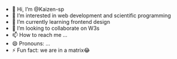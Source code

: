 - 👋 Hi, I’m @Kaizen-sp
- 👀 I’m interested in web development and scientific programming 
- 🌱 I’m currently learning frontend design 
- 💞️ I’m looking to collaborate on W3s
- 📫 How to reach me ...
- 😄 Pronouns: ...
- ⚡ Fun fact: we are in a matrix😂

<!---
Kaizen-sp/Kaizen-sp is a ✨ special ✨ repository because its `README.md` (this file) appears on your GitHub profile.
You can click the Preview link to take a look at your changes.
--->

